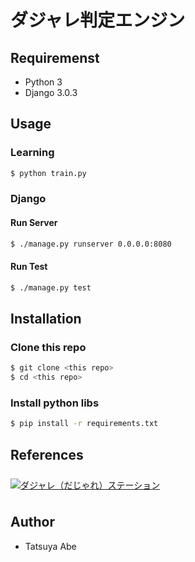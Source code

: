 # ダジャレ判定エンジン


## Requiremenst
- Python 3
- Django 3.0.3


## Usage
### Learning
```sh
$ python train.py
```
### Django
#### Run Server
```sh
$ ./manage.py runserver 0.0.0.0:8080
```
#### Run Test
```sh
$ ./manage.py test
```


## Installation
### Clone this repo
```sh
$ git clone <this repo>
$ cd <this repo>
```
### Install python libs
```sh
$ pip install -r requirements.txt
```


## References
<div><a href="https://dajare.jp/" target="_blank"><img src="https://dajare.jp/library/image/Banner/Advertisement/Dajare180x28.png" alt="ダジャレ（だじゃれ）ステーション" border="0" vspace="8" onmouseover="this.src=this.src.replace('png','gif');" onmouseout="this.src=this.src.replace('gif','png');" /></a></div>

## Author
- Tatsuya Abe

